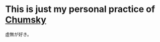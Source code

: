 This is just my personal practice of [Chumsky](https://github.com/zesterer/chumsky)
========

虚無が好き。
